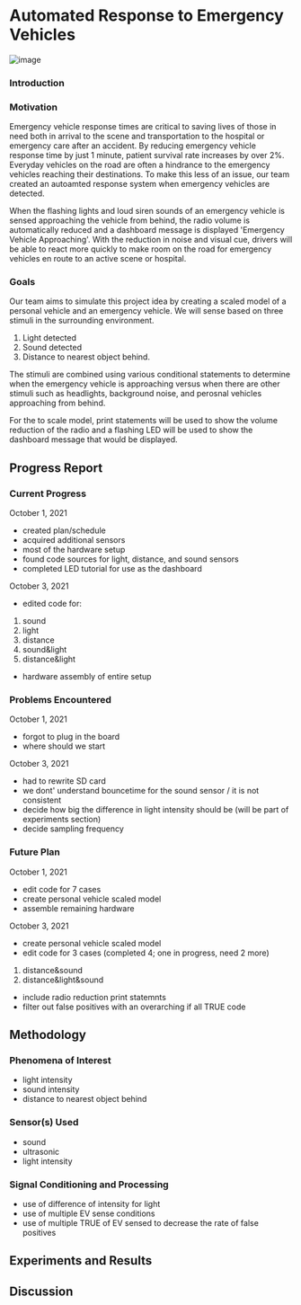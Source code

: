 # Automated Response to Emergency Vehicles

![image](https://user-images.githubusercontent.com/78807472/135682706-1d6bb726-967b-4284-af72-caa876460891.png)


### Introduction

### Motivation
Emergency vehicle response times are critical to saving lives of those in need both in arrival to the scene and transportation to the hospital or emergency care after an accident. By reducing emergency vehicle response time by just 1 minute, patient survival rate increases by over 2%. Everyday vehicles on the road are often a hindrance to the emergency vehicles reaching their destinations. To make this less of an issue, our team created an autoamted response system when emergency vehicles are detected. 

When the flashing lights and loud siren sounds of an emergency vehicle is sensed approaching the vehicle from behind, the radio volume is automatically reduced and a dashboard message is displayed 'Emergency Vehicle Approaching'. With the reduction in noise and visual cue, drivers will be able to react more quickly to make room on the road for emergency vehicles en route to an active scene or hospital.

### Goals

Our team aims to simulate this project idea by creating a scaled model of a personal vehicle and an emergency vehicle. We will sense based on three stimuli in the surrounding environment.
1. Light detected
2. Sound detected
3. Distance to nearest object behind.

The stimuli are combined using various conditional statements to determine when the emergency vehicle is approaching versus when there are other stimuli such as headlights, background noise, and perosnal vehicles approaching from behind. 

For the to scale model, print statements will be used to show the volume reduction of the radio and a flashing LED will be used to show the dashboard message that would be displayed.


## Progress Report

### Current Progress
October 1, 2021
- created plan/schedule
- acquired additional sensors
- most of the hardware setup
- found code sources for light, distance, and sound sensors
- completed LED tutorial for use as the dashboard

October 3, 2021
- edited code for:
1. sound
2. light
3. distance
4. sound&light
5. distance&light

- hardware assembly of entire setup

### Problems Encountered
October 1, 2021
- forgot to plug in the board
- where should we start

October 3, 2021
- had to rewrite SD card
- we dont' understand bouncetime for the sound sensor / it is not consistent
- decide how big the difference in light intensity should be (will be part of experiments section)
- decide sampling frequency

### Future Plan
October 1, 2021
- edit code for 7 cases
- create personal vehicle scaled model
- assemble remaining hardware

October 3, 2021
- create personal vehicle scaled model
- edit code for 3 cases (completed 4; one in progress, need 2 more)
1. distance&sound
2. distance&light&sound
- include radio reduction print statemnts
- filter out false positives with an overarching if all TRUE code

## Methodology

### Phenomena of Interest
- light intensity
- sound intensity 
- distance to nearest object behind

### Sensor(s) Used
- sound
- ultrasonic
- light intensity

### Signal Conditioning and Processing
- use of difference of intensity for light
- use of multiple EV sense conditions
- use of multiple TRUE of EV sensed to decrease the rate of false positives

## Experiments and Results

## Discussion


